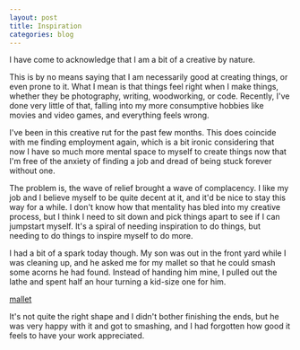 ```yaml
---
layout: post
title: Inspiration
categories: blog
---
```


I have come to acknowledge that I am a bit of a creative by nature.

This is by no means saying that I am necessarily good at creating things, or even prone to it.  What I mean is that things feel right when I make things, whether they be photography, writing, woodworking, or code. Recently, I've done very little of that, falling into my more consumptive hobbies like movies and video games, and everything feels wrong.

I've been in this creative rut for the past few months.  This does coincide with me finding employment again, which is a bit ironic considering that now I have so much more mental space to myself to create things now that I'm free of the anxiety of finding a job and dread of being stuck forever without one.

The problem is, the wave of relief brought a wave of complacency.  I like my job and I believe myself to be quite decent at it, and it'd be nice to stay this way for a while. I don't know how that mentality has bled into my creative process, but I think I need to sit down and pick things apart to see if I can jumpstart myself.  It's a spiral of needing inspiration to do things, but needing to do things to inspire myself to do more.

I had a bit of a spark today though.  My son was out in the front yard while I was cleaning up, and he asked me for my mallet so that he could smash some acorns he had found.  Instead of handing him mine, I pulled out the lathe and spent half an hour turning a kid-size one for him.

[mallet](/assets/mallet.jpg)

It's not quite the right shape and I didn't bother finishing the ends, but he was very happy with it and got to smashing, and I had forgotten how good it feels to have your work appreciated.
